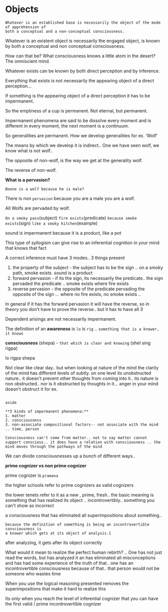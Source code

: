 # Objects

```
Whatever is an established base is necessarily the object of the mode of apprehension of 
both a conceptual and a non-conceptual consciousness.
```

Whatever is an existent object is necessarily the engaged object, is known by both a conceptual and non conceptual consciousness. 

How can that be? What consciousness knows a little atom in the desert? The omniscient mind. 

Whatever exists can be known by both direct perception and by inference.

Everything that exists is not necessarily the appearing object of a direct perception… 

If something is the appearing object of a direct perception it has to be impermanent. 

So the emptiness of a cup is permanent. Not eternal, but permanent.

Impermanent phenomena are said to be dissolve every moment and is different in every moment, the next moment is a continuum.

So generalities are permanent. How we develop generalities for ex. ‘Wolf’

The means by which we develop it is indirect.. One we have seen wolf, we know what is not wolf.. 

The opposite of non-wolf, is the way we get at the generality wolf. 

The reverse of non-wolf. 



**What is a pervasion?**

`Boone is a wolf because he is male?`

There is non `pervasion` because you are a male you are a wolf.

All Wolfs are pervaded by wolf.



`On a smoky pass`(subject) `fire exists`(predicate) `because smoke exists`(sign) `like a smoky kitchen`(example)

sound is impermanent because it is a product, like a pot

This type of syllogism can give rise to an inferential cognition in your mind that knows that fact

A correct inference must have 3 modes.. 3 things present

1. the property of the subject - the subject has to be the sign .. on a smoky path, smoke exists. sound is a product
2. forward pervasion - if its the sign, its necessarily the predicate.. the sign pervaded the predicate .. smoke exists where fire exists
3. reverse pervasion - the opposite of the predicate pervading the opposite of the sign ... where no fire exists, no smoke exists ..

In general if it has the forward pervasion it will have the reverse, so in theory you don't have to prove the reverse.. but it has to have all 3

Dependent arisings are not necessarily impermanent. 

The definition of an **awareness** is `lo` is `rig` .. `something that is a knower, it knows` 

**consciousness** (shepa) - `that which is clear and knowing` (shel sing rigpa)

lo
rigpa
shepa

Not clear like clear day.. but when looking at nature of the mind the clarity of the mind has different levels of subtly. on one level its unobstructed nature.. it doesn't prevent other thoughts from coming into it.. its nature is non obstructed.. nor is it obstructed by thoughts in it... anger in your mind doesn't obstruct it for ex. 



```

aside

**3 kinds of impermanent phenomena:**
1. matter
2. consciousness
3. non-associate compositional factors-- not associate with the mind .. time, person

Consciousness can't come from matter.. not to say matter cannot support conscious.. it does have a relation with consciousness .. the mind moves through the pathways of the mind
```

We can divide consciousnesses up a bunch of different ways.. 

**prime cognizer vs non prime cognizer**

prime cognizer is `pramana`

the higher schools refer to prime cognizers as valid cognizers

the lower tenets refer to it as a new , prime, fresh.. the basic meaning is something that has realized its object .. incontrovertibly.. something you can't show as incorrect

a consciousness that has eliminated all superimpositions about something..

```
because the definition of something ís being an incontrovertible 
consciousness is  
a knower which gets at its object of analysis.î

```		

after analyzing, it gets after its object correctly

What would it mean to realize the perfect human rebirth? .. One has not just read the words, but has analyzed it an has eliminated all misconceptions and has had some experience of the truth of that.. one has an incontrovertible consciousness because of that.. that person would not be someone who wastes time

When you use the logical reasoning presented removes the superimpositions that make it hard to realize this

Its only when you reach the level of inferential cognizer that you can have the first valid / prime incontrovertible cognizer

 




